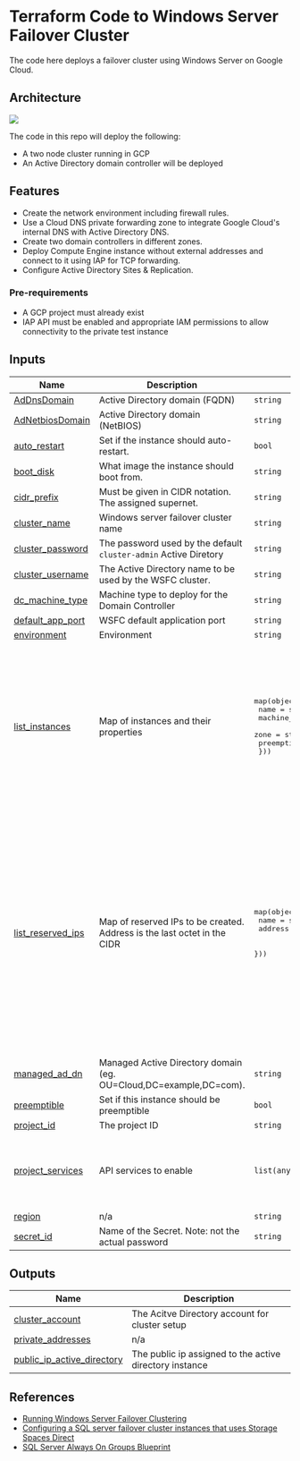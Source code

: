 # Terraform Code to Windows Server Failover Cluster

The code here deploys a failover cluster using Windows Server on Google Cloud.

## Architecture

![](https://cloud.google.com/static/compute/docs/tutorials/images/failover-clustering-architecture.svg)

The code in this repo will deploy the following:

* A two node cluster running in GCP
* An Active Directory domain controller will be deployed

## Features

* Create the network environment including firewall rules.
* Use a Cloud DNS private forwarding zone to integrate Google Cloud's internal DNS with Active Directory DNS.
* Create two domain controllers in different zones.
* Deploy Compute Engine instance without external addresses and connect to it using IAP for TCP forwarding.
* Configure Active Directory Sites & Replication.

### Pre-requirements
* A GCP project must already exist
* IAP API must be enabled and appropriate IAM permissions to allow connectivity to the private test instance

<!-- BEGIN_TF_DOCS -->

## Inputs

| Name | Description | Type | Default | Required |
|------|-------------|------|---------|:--------:|
| <a name="input_AdDnsDomain"></a> [AdDnsDomain](#input\_AdDnsDomain) | Active Directory domain (FQDN) | `string` | `"contoso.local"` | no |
| <a name="input_AdNetbiosDomain"></a> [AdNetbiosDomain](#input\_AdNetbiosDomain) | Active Directory domain (NetBIOS) | `string` | `"CLOUD"` | no |
| <a name="input_auto_restart"></a> [auto\_restart](#input\_auto\_restart) | Set if the instance should auto-restart. | `bool` | `false` | no |
| <a name="input_boot_disk"></a> [boot\_disk](#input\_boot\_disk) | What image the instance should boot from. | `string` | `"windows-cloud/windows-2019"` | no |
| <a name="input_cidr_prefix"></a> [cidr\_prefix](#input\_cidr\_prefix) | Must be given in CIDR notation. The assigned supernet. | `string` | `"10.0.0.0/15"` | no |
| <a name="input_cluster_name"></a> [cluster\_name](#input\_cluster\_name) | Windows server failover cluster name | `string` | `"testcluster"` | no |
| <a name="input_cluster_password"></a> [cluster\_password](#input\_cluster\_password) | The password used by the default `cluster-admin` Active Diretory | `string` | `"Password1"` | no |
| <a name="input_cluster_username"></a> [cluster\_username](#input\_cluster\_username) | The Active Directory name to be used by the WSFC cluster. | `string` | `"cluster-admin"` | no |
| <a name="input_dc_machine_type"></a> [dc\_machine\_type](#input\_dc\_machine\_type) | Machine type to deploy for the Domain Controller | `string` | `"e2-medium"` | no |
| <a name="input_default_app_port"></a> [default\_app\_port](#input\_default\_app\_port) | WSFC default application port | `string` | `"59998"` | no |
| <a name="input_environment"></a> [environment](#input\_environment) | Environment | `string` | `"test"` | no |
| <a name="input_list_instances"></a> [list\_instances](#input\_list\_instances) | Map of instances and their properties | <pre>map(object({<br/>    name         = string<br/>    machine_type = string<br/>    zone         = string<br/>    preemptible  = string<br/>  }))</pre> | <pre>{<br/>  "wsfc1": {<br/>    "machine_type": "e2-standard-2",<br/>    "name": "wsfc-1",<br/>    "preemptible": false,<br/>    "zone": "b"<br/>  },<br/>  "wsfc2": {<br/>    "machine_type": "e2-standard-2",<br/>    "name": "wsfc-2",<br/>    "preemptible": false,<br/>    "zone": "c"<br/>  }<br/>}</pre> | no |
| <a name="input_list_reserved_ips"></a> [list\_reserved\_ips](#input\_list\_reserved\_ips) | Map of reserved IPs to be created. Address is the last octet in the CIDR | <pre>map(object({<br/>    name    = string<br/>    address = string<br/><br/>  }))</pre> | <pre>{<br/>  "cluster_ip": {<br/>    "address": 8,<br/>    "name": "reserved-cluster-ip"<br/>  },<br/>  "dc1": {<br/>    "address": 6,<br/>    "name": "reserved-addc1"<br/>  },<br/>  "loadbalancer": {<br/>    "address": 9,<br/>    "name": "reserved-ilb"<br/>  },<br/>  "wsfc1": {<br/>    "address": 4,<br/>    "name": "reserved-wsfc-1"<br/>  },<br/>  "wsfc2": {<br/>    "address": 5,<br/>    "name": "reserved-wsfc-2"<br/>  }<br/>}</pre> | no |
| <a name="input_managed_ad_dn"></a> [managed\_ad\_dn](#input\_managed\_ad\_dn) | Managed Active Directory domain (eg. OU=Cloud,DC=example,DC=com). | `string` | `"DC=contoso,DC=local"` | no |
| <a name="input_preemptible"></a> [preemptible](#input\_preemptible) | Set if this instance should be preemptible | `bool` | `true` | no |
| <a name="input_project_id"></a> [project\_id](#input\_project\_id) | The project ID | `string` | n/a | yes |
| <a name="input_project_services"></a> [project\_services](#input\_project\_services) | API services to enable | `list(any)` | <pre>[<br/>  "dns.googleapis.com",<br/>  "secretmanager.googleapis.com",<br/>  "compute.googleapis.com"<br/>]</pre> | no |
| <a name="input_region"></a> [region](#input\_region) | n/a | `string` | `"us-central1"` | no |
| <a name="input_secret_id"></a> [secret\_id](#input\_secret\_id) | Name of the Secret. Note: not the actual password | `string` | `"ad-password"` | no |

## Outputs

| Name | Description |
|------|-------------|
| <a name="output_cluster_account"></a> [cluster\_account](#output\_cluster\_account) | The Acitve Directory account for cluster setup |
| <a name="output_private_addresses"></a> [private\_addresses](#output\_private\_addresses) | n/a |
| <a name="output_public_ip_active_directory"></a> [public\_ip\_active\_directory](#output\_public\_ip\_active\_directory) | The public ip assigned to the active directory instance |
<!-- END_TF_DOCS -->
## References
* [Running Windows Server Failover Clustering](https://cloud.google.com/compute/docs/tutorials/running-windows-server-failover-clustering)
* [Configuring a SQL server failover cluster instances that uses Storage Spaces Direct](https://cloud.google.com/compute/docs/instances/sql-server/configure-failover-cluster-instance)
* [SQL Server Always On Groups Blueprint](https://github.com/GoogleCloudPlatform/cloud-foundation-fabric/tree/v43.0.0/blueprints/data-solutions/sqlserver-alwayson)
